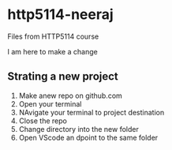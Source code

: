 # http5114-neeraj
Files from HTTP5114 course

I am here to make a change

## Strating a new project

1. Make anew repo on github.com
2. Open your terminal
3. NAvigate your terminal to project destination
4. Close the repo
5. Change directory into the new folder
6. Open VScode an dpoint to the same folder
